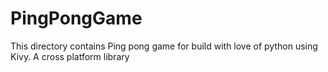 # PingPongGame
This directory contains Ping pong game for build with love of python using Kivy. A cross platform library
